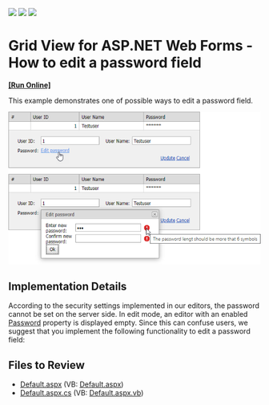 <!-- default badges list -->
![](https://img.shields.io/endpoint?url=https://codecentral.devexpress.com/api/v1/VersionRange/128533940/15.1.3%2B)
[![](https://img.shields.io/badge/Open_in_DevExpress_Support_Center-FF7200?style=flat-square&logo=DevExpress&logoColor=white)](https://supportcenter.devexpress.com/ticket/details/E2012)
[![](https://img.shields.io/badge/📖_How_to_use_DevExpress_Examples-e9f6fc?style=flat-square)](https://docs.devexpress.com/GeneralInformation/403183)
<!-- default badges end -->

# Grid View for ASP.NET Web Forms - How to edit a password field
<!-- run online -->
**[[Run Online]](https://codecentral.devexpress.com/e2012/)**
<!-- run online end -->

This example demonstrates one of possible ways to edit a password field.

![](grid-with-popup-to-edit-password-field.png)

## Implementation Details

According to the security settings implemented in our editors, the password cannot be set on the server side. In edit mode, an editor with an enabled [Password](https://docs.devexpress.com/AspNet/DevExpress.Web.ASPxTextBoxBase.Password) property is displayed empty. Since this can confuse users, we suggest that you implement the following functionality to edit a password field:

## Files to Review

* [Default.aspx](./CS/WebSite/Default.aspx) (VB: [Default.aspx](./VB/WebSite/Default.aspx))
* [Default.aspx.cs](./CS/WebSite/Default.aspx.cs) (VB: [Default.aspx.vb](./VB/WebSite/Default.aspx.vb))
